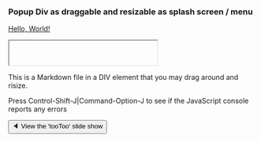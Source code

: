 ### Popup Div as draggable and resizable as splash screen / menu

[Hello, World!]( https://en.wikipedia.org/wiki/%22Hello,_World!%22_program )
<script>console.log( '', ( new Date(), 23 )</script>

<iframe srcdoc="<script>document.write( new Date().toLocaleString() )</script>" height=50></iframe>

This is a Markdown file in a DIV element that you may drag around and risize.

Press Control-Shift-J|Command-Option-J to see if the JavaScript console reports any errors

<button onclick="navDragMove.style+='width:60%;left:30%;';divDragMoveContent.style+='height:500px;';divDragMoveContent.innerHTML='<iframe id=ifr frameBorder=10 src=https://pushme-pullyou.github.io/tootoo14/js-14-04/slideshow.html style=height:300px;width:100%; ></iframe>';" >&#x1f508; View the 'tooToo' slide show</button>